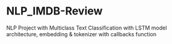 # NLP_IMDB-Review
NLP Project with Multiclass Text Classification with LSTM model architecture, embedding &amp; tokenizer with callbacks function
